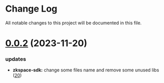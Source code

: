 
# Change Log

All notable changes to this project will be documented in this file.

# [0.0.2](https://github.com/okx/go-wallet-sdk) (2023-11-20)

### updates

- **zkspace-sdk:** change some files name and remove some unused libs ([20](https://github.com/okx/go-wallet-sdk/pull/20))

